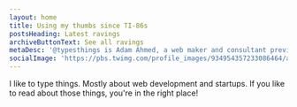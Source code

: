 ```yaml
---
layout: home
title: Using my thumbs since TI-86s
postsHeading: Latest ravings
archiveButtonText: See all ravings
metaDesc: '@typesthings is Adam Ahmed, a web maker and consultant previously at Atlassian.'
socialImage: 'https://pbs.twimg.com/profile_images/934954357233086464/amSo3qsB_reasonably_small.jpg'
---
```


I like to type things. Mostly about web development and startups. If you like to read about those things, you're in the right place!
